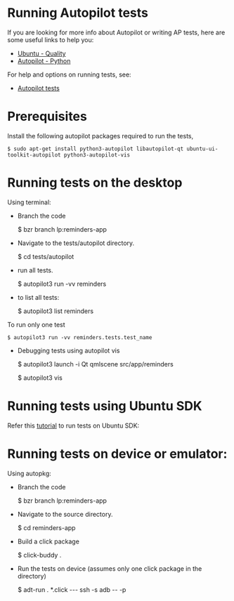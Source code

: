 Running Autopilot tests
=======================
If you are looking for more info about Autopilot or writing AP tests, here are some useful links to help you:

- [Ubuntu - Quality](http://developer.ubuntu.com/start/quality)
- [Autopilot - Python](https://developer.ubuntu.com/api/autopilot/python/1.5.0/)

For help and options on running tests, see:

- [Autopilot tests](https://developer.ubuntu.com/en/start/platform/guides/running-autopilot-tests/)

Prerequisites
=============

Install the following autopilot packages required to run the tests,

    $ sudo apt-get install python3-autopilot libautopilot-qt ubuntu-ui-toolkit-autopilot python3-autopilot-vis

Running tests on the desktop
============================

Using terminal:

*  Branch the code

    $ bzr branch lp:reminders-app

*  Navigate to the tests/autopilot directory.

    $ cd tests/autopilot

*  run all tests.

    $ autopilot3 run -vv reminders

* to list all tests:

    $ autopilot3 list reminders

 To run only one test

    $ autopilot3 run -vv reminders.tests.test_name

* Debugging tests using autopilot vis

    $ autopilot3 launch -i Qt qmlscene src/app/reminders

    $ autopilot3 vis

Running tests using Ubuntu SDK
==============================

Refer this [tutorial](https://developer.ubuntu.com/en/start/platform/guides/running-autopilot-tests/) to run tests on Ubuntu SDK:

Running tests on device or emulator:
====================================

Using autopkg:

*  Branch the code

    $ bzr branch lp:reminders-app

*  Navigate to the source directory.

    $ cd reminders-app

*  Build a click package

    $ click-buddy .

*  Run the tests on device (assumes only one click package in the directory)

    $ adt-run . *.click --- ssh -s adb -- -p <PASSWORD>